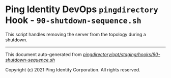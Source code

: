 
# Ping Identity DevOps `pingdirectory` Hook - `90-shutdown-sequence.sh`
 This script handles removing the server from the topology during a shutdown.

---
This document auto-generated from _[pingdirectory/opt/staging/hooks/90-shutdown-sequence.sh](https://github.com/pingidentity/pingidentity-docker-builds/blob/master/pingdirectory/opt/staging/hooks/90-shutdown-sequence.sh)_

Copyright (c) 2021 Ping Identity Corporation. All rights reserved.

